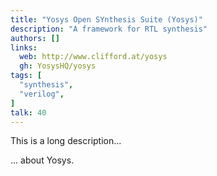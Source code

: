 ```yaml
---
title: "Yosys Open SYnthesis Suite (Yosys)"
description: "A framework for RTL synthesis"
authors: []
links:
  web: http://www.clifford.at/yosys
  gh: YosysHQ/yosys
tags: [
  "synthesis",
  "verilog",
]
talk: 40
---
```


This is a long description...
<!--more-->
... about Yosys.
